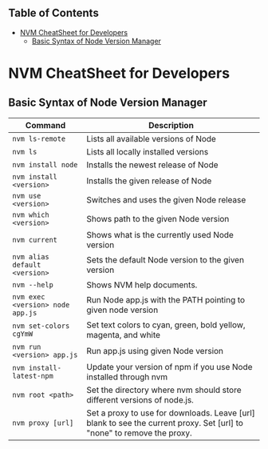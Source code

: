 ## Table of Contents

- [NVM CheatSheet for Developers](#nvm-cheatsheet-for-developers)
  - [Basic Syntax of Node Version Manager](#basic-syntax-of-node-version-manager)

# NVM CheatSheet for Developers

## Basic Syntax of Node Version Manager

| Command                         | Description                         |
| ------------------------------- | ----------------------------------- |
| `nvm ls-remote`                 | Lists all available versions of Node|
| `nvm ls`                        | Lists all locally installed versions|
| `nvm install node`              | Installs the newest release of Node |
| `nvm install <version>`         | Installs the given release of Node  |
| `nvm use <version>`             | Switches and uses the given Node release|
| `nvm which <version>`           | Shows path to the given Node version|
| `nvm current`                   | Shows what is the currently used Node version|
| `nvm alias default <version>`   | Sets the default Node version to the given version|
| `nvm --help`                    | Shows NVM help documents.           |
| `nvm exec <version> node app.js`| Run Node app.js with the PATH pointing to given node version|
| `nvm set-colors cgYmW`          | Set text colors to cyan, green, bold yellow, magenta, and white|
| `nvm run <version> app.js`      | Run app.js using given Node version |
| `nvm install-latest-npm`        | Update your version of npm if you use Node installed through nvm |
| `nvm root <path>`               | Set the directory where nvm should store different versions of node.js.|
| `nvm proxy [url]`               | Set a proxy to use for downloads. Leave [url] blank to see the current proxy. Set [url] to "none" to remove the proxy.|
